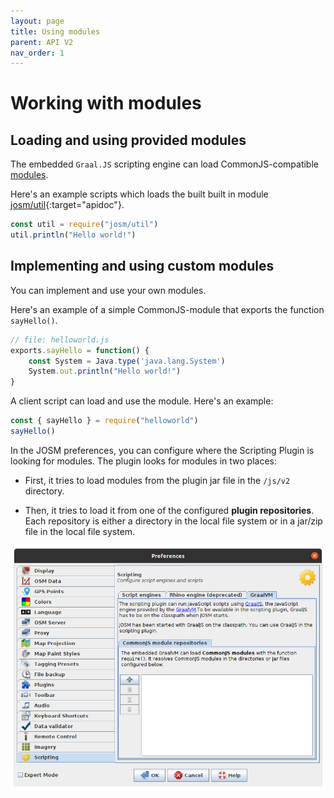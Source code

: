 ```yaml
---
layout: page
title: Using modules
parent: API V2
nav_order: 1
---
```


# Working with modules

## Loading and using provided modules

The embedded `Graal.JS` scripting engine can load CommonJS-compatible [modules][CommonJS module].

Here's an example scripts which loads the built built in module [josm/util]{:target="apidoc"}.

```js
const util = require("josm/util")
util.println("Hello world!")
```

## Implementing and using custom modules

You can implement and use your own modules.

Here's an example of a simple CommonJS-module that exports the function `sayHello()`.

```js
// file: helloworld.js
exports.sayHello = function() {
    const System = Java.type('java.lang.System')
    System.out.println("Hello world!")
}
```

A client script can load and use the module. Here's an example:

```js
const { sayHello } = require("helloworld")
sayHello()
```

In the JOSM preferences, you can configure where the Scripting Plugin is looking
for modules. The plugin looks for modules in two places:

* First, it tries to load modules from the plugin jar file in the `/js/v2` directory.

* Then, it tries to load it from one of the configured **plugin repositories**. Each
  repository is either a directory in the local file system or in a jar/zip file in the local file system.


<img src="/assets/img/v2/configure-script-repositories.png"/>



[CommonJS module]: http://www.commonjs.org/specs/modules/1.0/
[josm/util]: /api/v2/module-josm_util.html